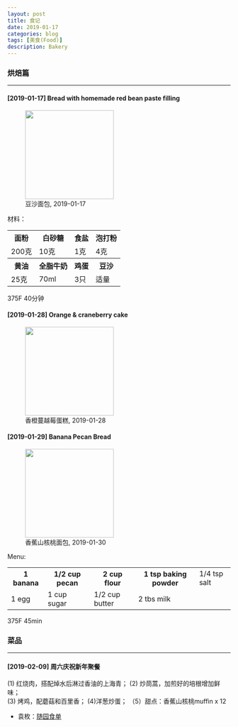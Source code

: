 ```yaml
---
layout: post
title: 食记
date: 2019-01-17
categories: blog
tags: [美食(Food)]
description: Bakery
---
```



### 烘焙篇
***

#### [2019-01-17] Bread with homemade red bean paste filling
<figure>
<img src="{{ "img/hwang_bread-min.jpg" | absolute_url }}" height="200" width="200"/>
<figcaption>豆沙面包, 2019-01-17 </figcaption>
</figure>

材料：

<table class="tg">
  <tr>
    <th class="tg-0pky">面粉</th>
    <th class="tg-0pky">白砂糖</th>
    <th class="tg-0pky">食盐</th>
    <th class="tg-0pky">泡打粉</th>
  </tr>
  <tr>
    <td class="tg-0pky">200克</td>
    <td class="tg-0pky">10克</td>
    <td class="tg-0pky">1克</td>
    <td class="tg-0pky">4克</td>
  </tr>
    <tr>
    <th class="tg-0pky">黄油</th>
    <th class="tg-0pky">全脂牛奶</th>
    <th class="tg-0pky">鸡蛋</th>
    <th class="tg-0pky">豆沙</th>
  </tr>
  <tr>
    <td class="tg-0pky">25克</td>
    <td class="tg-0pky">70ml</td>
    <td class="tg-0pky">3只</td>
    <td class="tg-0pky">适量</td>
  </tr>
</table>

375F 40分钟

#### [2019-01-28] Orange & craneberry cake

<figure>
<img src="{{ "img/hwang_obcake-min.jpg" | absolute_url }}" height="200" width="200"/>
<figcaption>香橙蔓越莓蛋糕, 2019-01-28 </figcaption>
</figure>

#### [2019-01-29] Banana Pecan Bread

<figure>
<img src="{{ "img/hwang_bpbread-min.jpg" | absolute_url }}" height="200" width="200"/>
<figcaption>香蕉山核桃面包, 2019-01-30 </figcaption>
</figure>

Menu:

<table class="tg">
  <tr>
    <th class="tg-0pky">1 banana</th>
    <th class="tg-0pky">1/2 cup pecan</th>
    <th class="tg-0pky">2 cup flour</th>
    <th class="tg-0pky">1 tsp baking powder</th>
    <td class="tg-0pky">1/4 tsp salt</td>
  </tr>
  <tr>
    <td class="tg-0pky">1 egg</td>
    <td class="tg-0pky">1 cup sugar</td>
    <td class="tg-0pky">1/2 cup butter</td>
    <td class="tg-0pky">2 tbs milk</td>
    <td class="tg-0pky"></td>
  </tr>
</table>

375F 45min

### 菜品
***

#### [2019-02-09] 周六庆祝新年聚餐
  
(1) 红烧肉，搭配焯水后淋过香油的上海青； (2) 炒茼蒿，加煎好的培根增加鲜味；  
(3) 烤鸡，配蘑菇和百里香； (4)洋葱炒蛋； （5）甜点：香蕉山核桃muffin x 12 

- 袁枚：[随园食单](https://ctext.org/wiki.pl?if=gb&res=344157&remap=gb)



